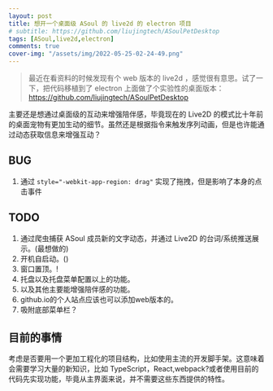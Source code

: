 ```yaml
---
layout: post
title: 想开一个桌面级 ASoul 的 live2d 的 electron 项目
# subtitle: https://github.com/liujingtech/ASoulPetDesktop
tags: [ASoul,live2d,electron]
comments: true
cover-img: "/assets/img/2022-05-25-02-24-49.png"
---
```


> 最近在看资料的时候发现有个 web 版本的 live2d ，感觉很有意思。试了一下，把代码移植到了 electron 上面做了个实验性的桌面版本：https://github.com/liujingtech/ASoulPetDesktop

主要还是想通过桌面级的互动来增强陪伴感，毕竟现在的 Live2D 的模式比十年前的桌面宠物有更加生动的细节。虽然还是根据指令来触发序列动画，但是也许能通过动态获取信息来增强互动？

## BUG
1. 通过 `style="-webkit-app-region: drag"` 实现了拖拽，但是影响了本身的点击事件

## TODO
1. 通过爬虫捕获 ASoul 成员新的文字动态，并通过 Live2D 的台词/系统推送展示。(最想做的)
2. 开机自启动。()
3. 窗口置顶。!
4. 托盘以及托盘菜单配置以上的功能。
5. 以及其他主要能增强陪伴感的功能。
6. github.io的个人站点应该也可以添加web版本的。
7. 吸附底部菜单栏？

## 目前的事情
考虑是否要用一个更加工程化的项目结构，比如使用主流的开发脚手架。这意味着会需要学习大量的新知识，比如 TypeScript，React,webpack?或者使用目前的代码先实现功能，毕竟从主界面来说，并不需要这些东西提供的特性。